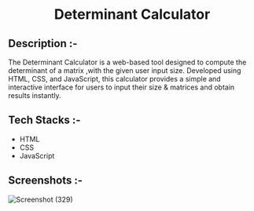 # <p align="center">Determinant Calculator</p>

## Description :-

The Determinant Calculator is a web-based tool designed to compute the determinant of a matrix ,with the given user input size. Developed using HTML, CSS, and JavaScript, this calculator provides a simple and interactive interface for users to input their size & matrices and obtain results instantly.

## Tech Stacks :-

- HTML
- CSS
- JavaScript

## Screenshots :-

![Screenshot (329)](https://github.com/Rakesh9100/CalcDiverse/assets/148269962/bf94dc02-e66a-4623-b947-095f9fb8b6f5)
